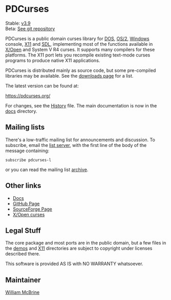 PDCurses
========

Stable: [v3.9]  
Beta: [See git repository][git]

PDCurses is a public domain curses library for [DOS], [OS/2], [Windows]
console, [X11] and [SDL], implementing most of the functions available
in [X/Open][xopen] and System V R4 curses. It supports many compilers
for these platforms. The X11 port lets you recompile existing text-mode
curses programs to produce native X11 applications.

PDCurses is distributed mainly as source code, but some pre-compiled
libraries may be available. See the [downloads page] for a list.

The latest version can be found at:

   <https://pdcurses.org/>

For changes, see the [History] file. The main documentation is now in
the [docs] directory.


Mailing lists
-------------

There's a low-traffic mailing list for announcements and discussion. To
subscribe, email the [list server], with the first line of the body of
the message containing:

`subscribe pdcurses-l`

or you can read the mailing list [archive].


Other links
-----------

* [Docs][docs]
* [GitHub Page][git]
* [SourceForge Page]
* [X/Open curses][xopen]


Legal Stuff
-----------

The core package and most ports are in the public domain, but a few
files in the [demos] and [X11][xstatus] directories are subject to
copyright under licenses described there.

This software is provided AS IS with NO WARRANTY whatsoever.


Maintainer
----------

[William McBrine]


[v3.9]: https://github.com/wmcbrine/PDCurses/releases/tag/3.9
[git]: https://github.com/wmcbrine/PDCurses

[History]: docs/HISTORY.md
[docs]: docs/README.md
[downloads page]: https://sourceforge.net/projects/pdcurses/files/

[list server]: mailto:majordomo@lightlink.com
[archive]: https://www.mail-archive.com/pdcurses-l@lightlink.com/

[SourceForge Page]: https://sourceforge.net/projects/pdcurses
[xopen]: https://pubs.opengroup.org/onlinepubs/007908799/cursesix.html

[DOS]: dos/README.md
[OS/2]: os2/README.md
[SDL]: sdl2/README.md
[Windows]: wincon/README.md
[X11]: x11/README.md

[demos]: demos/README.md#distribution-status
[xstatus]: x11/README.md#distribution-status

[William McBrine]: https://wmcbrine.com/
